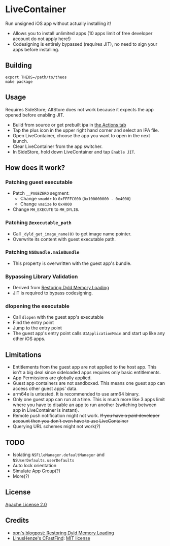 # LiveContainer
Run unsigned iOS app without actually installing it!
- Allows you to install unlimited apps (10 apps limit of free developer account do not apply here!)
- Codesigning is entirely bypassed (requires JIT), no need to sign your apps before installing.

## Building
```
export THEOS=/path/to/theos
make package
```

## Usage
Requires SideStore; AltStore does not work because it expects the app opened before enabling JIT.
- Build from source or get prebuilt ipa in [the Actions tab](https://github.com/khanhduytran0/LiveContainer/actions)
- Tap the plus icon in the upper right hand corner and select an IPA file.
- Open LiveContainer, choose the app you want to open in the next launch.
- Clear LiveContainer from the app switcher.
- In SideStore, hold down LiveContainer and tap `Enable JIT`.

## How does it work?

### Patching guest executable
- Patch `__PAGEZERO` segment:
  + Change `vmaddr` to `0xFFFFC000` (`0x100000000 - 0x4000`)
  + Change `vmsize` to `0x4000`
- Change `MH_EXECUTE` to `MH_DYLIB`.

### Patching `@executable_path`
- Call `_dyld_get_image_name(0)` to get image name pointer.
- Overwrite its content with guest executable path.

### Patching `NSBundle.mainBundle`
- This property is overwritten with the guest app's bundle.

### Bypassing Library Validation
- Derived from [Restoring Dyld Memory Loading](https://blog.xpnsec.com/restoring-dyld-memory-loading)
- JIT is required to bypass codesigning.

### dlopening the executable
- Call `dlopen` with the guest app's executable
- Find the entry point
- Jump to the entry point
- The guest app's entry point calls `UIApplicationMain` and start up like any other iOS apps.

## Limitations
- Entitlements from the guest app are not applied to the host app. This isn't a big deal since sideloaded apps requires only basic entitlements.
- App Permissions are globally applied.
- Guest app containers are not sandboxed. This means one guest app can access other guest apps' data.
- arm64e is untested. It is recommended to use arm64 binary.
- Only one guest app can run at a time. This is much more like 3 apps limit where you have to disable an app to run another (switching between app in LiveContainer is instant).
- Remote push notification might not work. ~~If you have a paid developer account then you don't even have to use LiveContainer~~
- Querying URL schemes might not work(?)

## TODO
- Isolating `NSFileManager.defaultManager` and `NSUserDefaults.userDefaults`
- Auto lock orientation
- Simulate App Group(?)
- More(?)

## License
[Apache License 2.0](https://github.com/khanhduytran0/LiveContainer/blob/main/LICENSE)

## Credits
- [xpn's blogpost: Restoring Dyld Memory Loading](https://blog.xpnsec.com/restoring-dyld-memory-loading)
- [LinusHenze's CFastFind](https://github.com/pinauten/PatchfinderUtils/blob/master/Sources/CFastFind/CFastFind.c): [MIT license](https://github.com/pinauten/PatchfinderUtils/blob/master/LICENSE)
